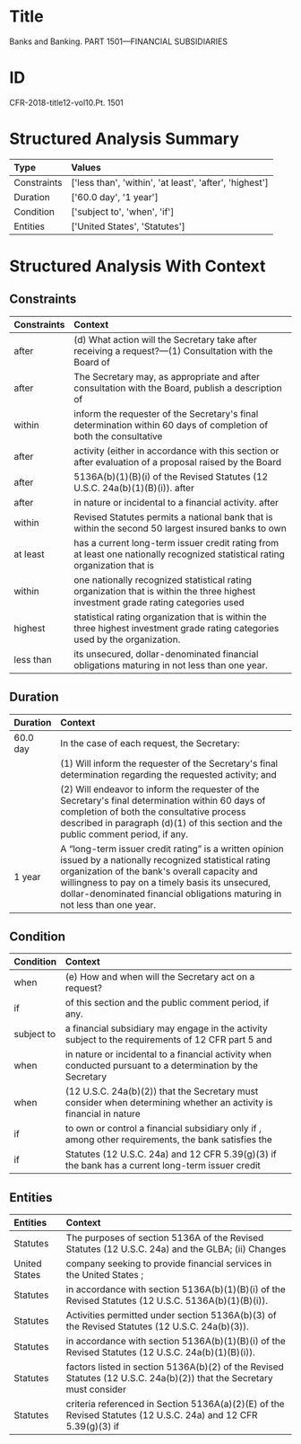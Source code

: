 # Title

 Banks and Banking. PART 1501—FINANCIAL SUBSIDIARIES


# ID

 CFR-2018-title12-vol10.Pt. 1501


# Structured Analysis Summary

| Type        | Values                                                  |
|:------------|:--------------------------------------------------------|
| Constraints | ['less than', 'within', 'at least', 'after', 'highest'] |
| Duration    | ['60.0 day', '1 year']                                  |
| Condition   | ['subject to', 'when', 'if']                            |
| Entities    | ['United States', 'Statutes']                           |


# Structured Analysis With Context

 


## Constraints

| Constraints   | Context                                                                                                                            |
|:--------------|:-----------------------------------------------------------------------------------------------------------------------------------|
| after         | (d) What action will the Secretary take  after receiving a request?&#8212;(1) Consultation with the Board of                       |
| after         | The Secretary may, as appropriate and  after consultation with the Board, publish a description of                                 |
| within        | inform the requester of the Secretary's final determination within 60 days of completion of both the consultative                  |
| after         | activity (either in accordance with this section or after evaluation of a proposal raised by the Board                             |
| after         | 5136A(b)(1)(B)(i) of the Revised Statutes (12 U.S.C. 24a(b)(1)(B)(i)). after                                                       |
| after         | in nature or incidental to a financial activity. after                                                                             |
| within        | Revised Statutes permits a national bank that is within the second 50 largest insured banks to own                                 |
| at least      | has a current long-term issuer credit rating from at least one nationally recognized statistical rating organization that is       |
| within        | one nationally recognized statistical rating organization that is within the three highest investment grade rating categories used |
| highest       | statistical rating organization that is within the three highest  investment grade rating categories used by the organization.     |
| less than     | its unsecured, dollar-denominated financial obligations maturing in not less than  one year.                                       |


## Duration

| Duration   | Context                                                                                                                                                                                                                                                                                                   |
|:-----------|:----------------------------------------------------------------------------------------------------------------------------------------------------------------------------------------------------------------------------------------------------------------------------------------------------------|
| 60.0 day   | In the case of each request, the Secretary:                                                                                                                                                                                                                                                               |
|            |             (1) Will inform the requester of the Secretary's final determination regarding the requested activity; and                                                                                                                                                                                    |
|            |             (2) Will endeavor to inform the requester of the Secretary's final determination within 60 days of completion of both the consultative process described in paragraph (d)(1) of this section and the public comment period, if any.                                                           |
| 1 year     | A &#8220;long-term issuer credit rating&#8221; is a written opinion issued by a nationally recognized statistical rating organization of the bank's overall capacity and willingness to pay on a timely basis its unsecured, dollar-denominated financial obligations maturing in not less than one year. |


## Condition

| Condition   | Context                                                                                                            |
|:------------|:-------------------------------------------------------------------------------------------------------------------|
| when        | (e) How and  when  will the Secretary act on a request?                                                            |
| if          | of this section and the public comment period, if  any.                                                            |
| subject to  | a financial subsidiary may engage in the activity subject to the requirements of 12 CFR part 5 and                 |
| when        | in nature or incidental to a financial activity when conducted pursuant to a determination by the Secretary        |
| when        | (12 U.S.C. 24a(b)(2)) that the Secretary must consider when determining whether an activity is financial in nature |
| if          | to own or control a financial subsidiary only if , among other requirements, the bank satisfies the                |
| if          | Statutes (12 U.S.C. 24a) and 12 CFR 5.39(g)(3) if the bank has a current long-term issuer credit                   |


## Entities

| Entities      | Context                                                                                                              |
|:--------------|:---------------------------------------------------------------------------------------------------------------------|
| Statutes      | The purposes of section 5136A of the Revised Statutes (12 U.S.C. 24a) and the GLBA; (ii) Changes                     |
| United States | company seeking to provide financial services in the United States ;                                                 |
| Statutes      | in accordance with section 5136A(b)(1)(B)(i) of the Revised Statutes  (12 U.S.C. 5136A(b)(1)(B)(i)).                 |
| Statutes      | Activities permitted under section 5136A(b)(3) of the Revised Statutes  (12 U.S.C. 24a(b)(3)).                       |
| Statutes      | in accordance with section 5136A(b)(1)(B)(i) of the Revised Statutes  (12 U.S.C. 24a(b)(1)(B)(i)).                   |
| Statutes      | factors listed in section 5136A(b)(2) of the Revised Statutes (12 U.S.C. 24a(b)(2)) that the Secretary must consider |
| Statutes      | criteria referenced in Section 5136A(a)(2)(E) of the Revised Statutes (12 U.S.C. 24a) and 12 CFR 5.39(g)(3) if       |


